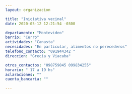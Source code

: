 ```yaml
---
layout: organizacion

title: "Iniciativa vecinal"
date: 2020-05-12 12:21:54 -0300

departamento: "Montevideo"
barrio: "Cerro"
actividades: "Canasta"
necesidades: "En particular, alimentos no perecederos"
telefono_contacto: "091944342 "
direccion: "Grecia y Viacaba"

otros_contactos: "098759845 099834255"
horario: " 17 a 19 hs"
aclaraciones: ""
cuenta_bancaria: ""

---
```

